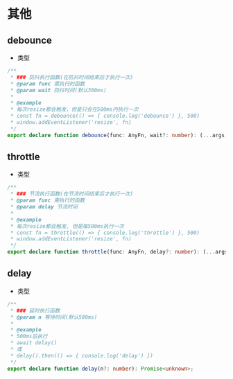 # 其他 <Tag text="1.0.12"></Tag>

## debounce <Tag text="1.0.12"></Tag>

- 类型

```ts
/**
 * ### 防抖执行函数(在防抖时间结束后才执行一次)
 * @param func 需执行的函数
 * @param wait 防抖时间(默认300ms)
 *
 * @example
 * 每次resize都会触发，但是只会在500ms内执行一次
 * const fn = debounce(() => { console.log('debounce') }, 500)
 * window.addEventListener('resize', fn)
 */
export declare function debounce(func: AnyFn, wait?: number): (...args: any) => void;
```

## throttle <Tag text="1.0.12"></Tag>

- 类型

```ts
/**
 * ### 节流执行函数(在节流时间结束后才执行一次)
 * @param func 需执行的函数
 * @param delay 节流时间
 *
 * @example
 * 每次resize都会触发, 但是每500ms执行一次
 * const fn = throttle(() => { console.log('throttle') }, 500)
 * window.addEventListener('resize', fn)
 */
export declare function throttle(func: AnyFn, delay?: number): (...args: any) => void;
```

## delay <Tag text="1.0.12"></Tag>

- 类型

```ts
/**
 * ### 延时执行函数
 * @param n 等待时间(默认500ms)
 *
 * @example
 * 500ms后执行
 * await delay()
 * 或
 * delay().then(() => { console.log('delay') })
 */
export declare function delay(n?: number): Promise<unknown>;
```
